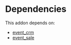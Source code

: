 # Dependencies

This addon depends on:

- [event_crm](https://github.com/bringout/oca-ocb-core)
- [event_sale](https://github.com/bringout/oca-ocb-sale)
